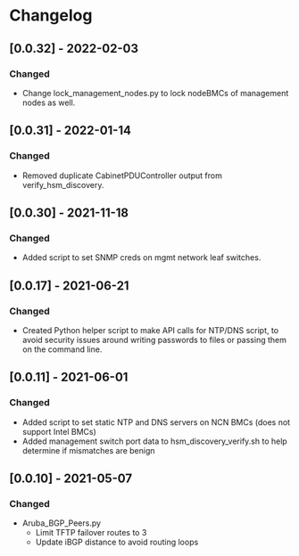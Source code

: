 # Changelog

## [0.0.32] - 2022-02-03
### Changed
 - Change lock_management_nodes.py to lock nodeBMCs of management nodes as well.

## [0.0.31] - 2022-01-14
### Changed
 - Removed duplicate CabinetPDUController output from verify_hsm_discovery.

## [0.0.30] - 2021-11-18
### Changed
 - Added script to set SNMP creds on mgmt network leaf switches.

## [0.0.17] - 2021-06-21
### Changed
 - Created Python helper script to make API calls for NTP/DNS script, to avoid security issues
   around writing passwords to files or passing them on the command line.

## [0.0.11] - 2021-06-01
### Changed
 - Added script to set static NTP and DNS servers on NCN BMCs (does not support Intel BMCs)
 - Added management switch port data to hsm_discovery_verify.sh to help determine if mismatches are benign

## [0.0.10] - 2021-05-07
### Changed
 - Aruba_BGP_Peers.py
   - Limit TFTP failover routes to 3
   - Update iBGP distance to avoid routing loops
